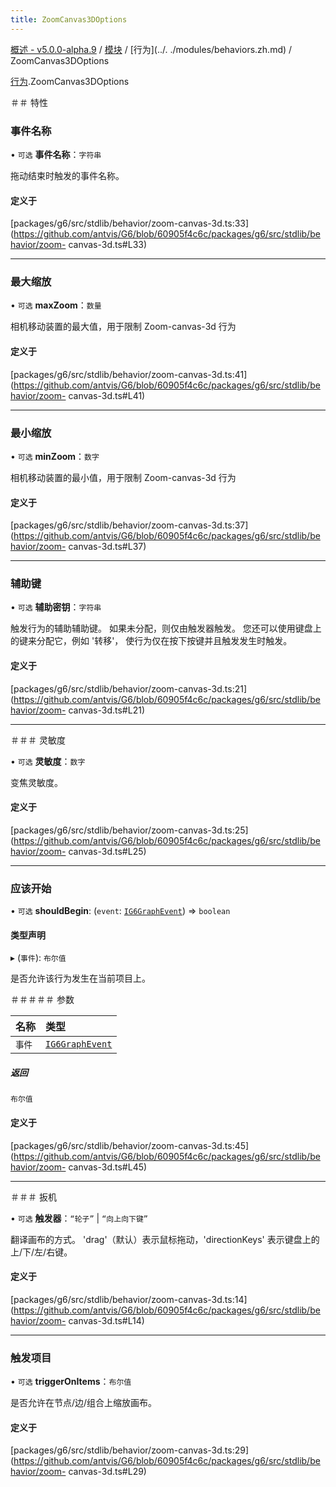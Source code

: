 ```yaml
---
title: ZoomCanvas3DOptions
---
```


[概述 - v5.0.0-alpha.9](../../README.zh.md) / [模块](../../modules.zh.md) / [行为](../. ./modules/behaviors.zh.md) / ZoomCanvas3DOptions 

 [行为](../../modules/behaviors.zh.md).ZoomCanvas3DOptions 

 ＃＃ 特性 

 ### 事件名称 

 • `可选` **事件名称**：`字符串` 

 拖动结束时触发的事件名称。 

 #### 定义于 

 [packages/g6/src/stdlib/behavior/zoom-canvas-3d.ts:33](https://github.com/antvis/G6/blob/60905f4c6c/packages/g6/src/stdlib/behavior/zoom- canvas-3d.ts#L33) 

 ___ 

 ### 最大缩放 

 • `可选` **maxZoom**：`数量` 

 相机移动装置的最大值，用于限制 Zoom-canvas-3d 行为 

 #### 定义于 

 [packages/g6/src/stdlib/behavior/zoom-canvas-3d.ts:41](https://github.com/antvis/G6/blob/60905f4c6c/packages/g6/src/stdlib/behavior/zoom- canvas-3d.ts#L41) 

 ___ 

 ### 最小缩放 

 • `可选` **minZoom**：`数字` 

 相机移动装置的最小值，用于限制 Zoom-canvas-3d 行为 

 #### 定义于 

 [packages/g6/src/stdlib/behavior/zoom-canvas-3d.ts:37](https://github.com/antvis/G6/blob/60905f4c6c/packages/g6/src/stdlib/behavior/zoom- canvas-3d.ts#L37) 

 ___ 

 ### 辅助键 

 • `可选` **辅助密钥**：`字符串` 

 触发行为的辅助辅助键。 
 如果未分配，则仅由触发器触发。 
 您还可以使用键盘上的键来分配它，例如 '转移'， 
 使行为仅在按下按键并且触发发生时触发。 

 #### 定义于 

 [packages/g6/src/stdlib/behavior/zoom-canvas-3d.ts:21](https://github.com/antvis/G6/blob/60905f4c6c/packages/g6/src/stdlib/behavior/zoom- canvas-3d.ts#L21) 

 ___ 

 ＃＃＃ 灵敏度 

 • `可选` **灵敏度**：`数字` 

 变焦灵敏度。 

 #### 定义于 

 [packages/g6/src/stdlib/behavior/zoom-canvas-3d.ts:25](https://github.com/antvis/G6/blob/60905f4c6c/packages/g6/src/stdlib/behavior/zoom- canvas-3d.ts#L25) 

 ___ 

 ### 应该开始 

 • `可选` **shouldBegin**: (`event`: [`IG6GraphEvent`](IG6GraphEvent.zh.md)) => `boolean` 

 #### 类型声明 

 ▸ (`事件`): `布尔值` 

 是否允许该行为发生在当前项目上。 

 ＃＃＃＃＃ 参数 

 | 名称 | 类型 | 
 | :------ | :------ | 
 | `事件` | [`IG6GraphEvent`](IG6GraphEvent.zh.md) | 

 ##### 返回 

 `布尔值` 

 #### 定义于 

 [packages/g6/src/stdlib/behavior/zoom-canvas-3d.ts:45](https://github.com/antvis/G6/blob/60905f4c6c/packages/g6/src/stdlib/behavior/zoom- canvas-3d.ts#L45) 

 ___ 

 ＃＃＃ 扳机 

 • `可选` **触发器**：``“轮子”`` \| ``“向上向下键”`` 

 翻译画布的方式。 'drag'（默认）表示鼠标拖动，'directionKeys' 表示键盘上的上/下/左/右键。 

 #### 定义于 

 [packages/g6/src/stdlib/behavior/zoom-canvas-3d.ts:14](https://github.com/antvis/G6/blob/60905f4c6c/packages/g6/src/stdlib/behavior/zoom- canvas-3d.ts#L14) 

 ___ 

 ### 触发项目 

 • `可选` **triggerOnItems**：`布尔值` 

 是否允许在节点/边/组合上缩放画布。 

 #### 定义于 

 [packages/g6/src/stdlib/behavior/zoom-canvas-3d.ts:29](https://github.com/antvis/G6/blob/60905f4c6c/packages/g6/src/stdlib/behavior/zoom- canvas-3d.ts#L29)
